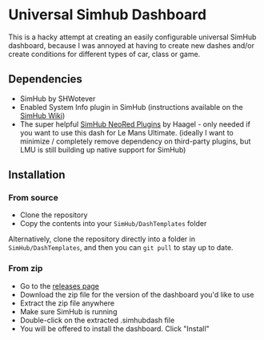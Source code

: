 # Universal Simhub Dashboard

This is a hacky attempt at creating an easily configurable universal SimHub dashboard,
because I was annoyed at having to create new dashes and/or create conditions
for different types of car, class or game.

## Dependencies

- SimHub by SHWotever
- Enabled System Info plugin in SimHub (instructions available on the [SimHub Wiki](https://github.com/SHWotever/SimHub/wiki/System-informations))
- The super helpful
  [SimHub NeoRed Plugins](https://www.overtake.gg/downloads/lmu-neosuperdash.77210/)
  by Haagel -
  only needed if you want to use this dash for Le Mans Ultimate.
  (ideally I want to minimize / completely remove dependency on
  third-party plugins, but LMU is still building up native support for SimHub)

## Installation

### From source

- Clone the repository
- Copy the contents into your `SimHub/DashTemplates` folder

Alternatively, clone the repository directly into a folder in
`SimHub/DashTemplates`, and then you can `git pull` to stay up to date.

### From zip

- Go to the [releases page](https://github.com/rudovc/universal-simhub-dashboard/releases)
- Download the zip file for the version of the dashboard you'd like to use
- Extract the zip file anywhere
- Make sure SimHub is running
- Double-click on the extracted .simhubdash file
- You will be offered to install the dashboard. Click "Install"

